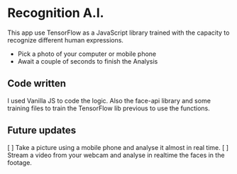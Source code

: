 # Recognition A.I.

This app use TensorFlow as a JavaScript library trained with the capacity to recognize different human expressions.

* Pick a photo of your computer or mobile phone
* Await a couple of seconds to finish the Analysis

## Code written
I used Vanilla JS to code the logic. Also the face-api library and some training files to train the TensorFlow lib previous to use the functions.

## Future updates

[ ] Take a picture using a mobile phone and analyse it almost in real time.
[ ] Stream a video from your webcam and analyse in realtime the faces in the footage.